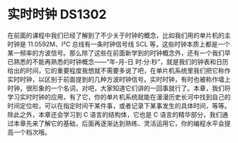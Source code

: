 # 实时时钟 DS1302

在前面的课程中我们已经了解到了不少关于时钟的概念，比如我们用的单片机的主时钟是 11.0592M、I²C 总线有一条时钟信号线 SCL 等，这些时钟本质上都是一个某一频率的方波信号。那么除了这些在前面新学到的时钟概念外，还有一个我们早已熟悉的不能再熟悉的时钟概念——“年-月-日 时:分:秒”，就是我们的钟表和日历给出的时间，它的重要程度我想就不需要多说了吧，在单片机系统里我们把它称作实时时钟，以区别于前面提到的几种方波时钟信号。实时时钟，有时也被称作墙上时钟，很形象的一个名词，对吧，大家知道它们讲的一回事就行了。本章，我们将学习实时时钟的应用，有了它，你的单片机系统就能在漫漫历史长河中找到自己的时间定位啦，可以在指定时间干某件事，或者记录下某事发生的具体时间，等等。除此之外，本章还会学习到 C 语言的结构体，它也是 C 语言的精华部分，我们通过本章先来了解它的基础，后面再逐渐达到熟练、灵活运用它，你的编程水平会提高一个档次哦。